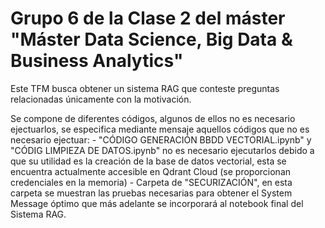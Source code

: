 # Grupo 6 de la Clase 2 del máster "Máster Data Science, Big Data & Business Analytics"

Este TFM busca obtener un sistema RAG que conteste preguntas relacionadas únicamente con la motivación. 

Se compone de diferentes códigos, algunos de ellos no es necesario ejectuarlos, se especifica mediante mensaje aquellos códigos que no es necesario ejectuar: 
    - "CÓDIGO GENERACIÓN BBDD VECTORIAL.ipynb" y "CÓDIG LIMPIEZA DE DATOS.ipynb" no es necesario ejecutarlos debido a que su utilidad es la creación de la base de datos vectorial, esta se encuentra actualmente accesible en Qdrant Cloud (se proporcionan credenciales en la memoria)
    - Carpeta de "SECURIZACIÓN", en esta carpeta se muestran las pruebas necesarias para obtener el System Message óptimo que más adelante se incorporará al notebook final del Sistema RAG.